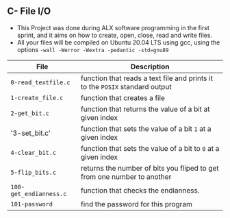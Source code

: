 ## C- File I/O

* This Project was done during ALX software programming in the first sprint, and it aims on how
to create, open, close, read and write files.
* All your files will be compiled on Ubuntu 20.04 LTS using gcc, using the options `-wall -Werror -Wextra -pedantic -std=gnu89`

|File                        |    Description                                                                         |
|----------------------------|----------------------------------------------------------------------------------------|
|  `0-read_textfile.c`       |        function that reads a text file and prints it to the `POSIX` standard output    |
|  `1-create_file.c`        |        function that  creates a file                       |
|   `2-get_bit.c`            |        function that returns the value of a bit at given index                         |
|   '3-set_bit.c'            |        function that sets the value of a bit `1` at a given index                      |
|   `4-clear_bit.c`          |        function that sets the value of a bit to `0` at a given index                   |
|   `5-flip_bits.c`          |returns the number of bits you fliped to get from one number to another                 |
|    `100-get_endianness.c`  |        function that checks the endianness.                                            |
|     `101-password`        |        find the password for this program                                               |
